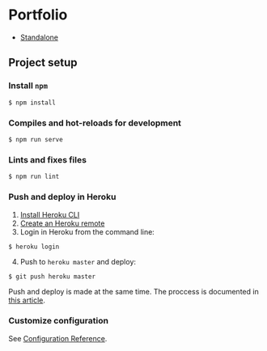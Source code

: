 # Portfolio

- [Standalone](http://www.anerodata.es)

## Project setup

### Install `npm`
```
$ npm install
```

### Compiles and hot-reloads for development
```
$ npm run serve
```

### Lints and fixes files
```
$ npm run lint
```

### Push and deploy in Heroku 
1. [Install Heroku CLI](https://devcenter.heroku.com/articles/heroku-cli#download-and-install)
2. [Create an Heroku remote](https://devcenter.heroku.com/articles/git#creating-a-heroku-remote)
3. Login in Heroku from the command line:

```
$ heroku login
```

4. Push to `heroku master` and deploy:

```
$ git push heroku master
```
Push and deploy is made at the same time. The proccess is documented in [this article](https://www.binarcode.com/blog/deploying-vue-apps-to-heroku-the-right-way/).

### Customize configuration
See [Configuration Reference](https://cli.vuejs.org/config/).
